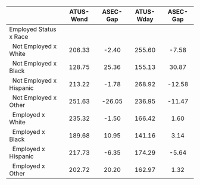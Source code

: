 
|                      |    ATUS-Wend |     ASEC-Gap |    ATUS-Wday |     ASEC-Gap |
| -------------------- | :----------: | :----------: | :----------: | :----------: |
| Employed Status x Race |              |              |              |              |
| &nbsp;&nbsp;Not Employed x White |       206.33 |        -2.40 |       255.60 |        -7.58 |
| &nbsp;&nbsp;Not Employed x Black |       128.75 |        25.36 |       155.13 |        30.87 |
| &nbsp;&nbsp;Not Employed x Hispanic |       213.22 |        -1.78 |       268.92 |       -12.58 |
| &nbsp;&nbsp;Not Employed x Other |       251.63 |       -26.05 |       236.95 |       -11.47 |
| &nbsp;&nbsp;Employed x White |       235.32 |        -1.50 |       166.42 |         1.60 |
| &nbsp;&nbsp;Employed x Black |       189.68 |        10.95 |       141.16 |         3.14 |
| &nbsp;&nbsp;Employed x Hispanic |       217.73 |        -6.35 |       174.29 |        -5.64 |
| &nbsp;&nbsp;Employed x Other |       202.72 |        20.20 |       162.97 |         1.32 |

